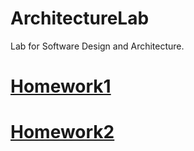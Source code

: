 # ArchitectureLab

Lab for Software Design and Architecture.

# [Homework1](https://github.com/songkuixi/ArchitectureLab/blob/master/Homework1.md)

# [Homework2](https://github.com/songkuixi/ArchitectureLab/blob/master/Homework2/Homework2.md)


